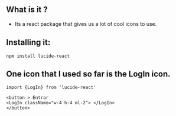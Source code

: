 ## What is it ? 
- Its a react package that gives us a lot of cool icons to use.

## Installing it:

```
npm install lucide-react
```

## One icon that I used so far is the LogIn icon.

```
import {LogIn} from 'lucide-react'

<button > Entrar
<LogIn className="w-4 h-4 ml-2"> </LogIn>
</button>

```
